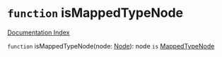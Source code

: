 # `function` isMappedTypeNode

[Documentation Index](../README.md)

`function` isMappedTypeNode(node: [Node](../private.interface.Node/README.md)): node `is` [MappedTypeNode](../private.interface.MappedTypeNode/README.md)